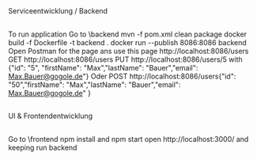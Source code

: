##
Serviceentwicklung / Backend
##
To run application
Go to \backend
mvn -f pom.xml clean package
docker build -f Dockerfile -t backend .
docker run --publish 8086:8086 backend
Open Postman for the page ans use this page http://localhost:8086/users
GET http://localhost:8086/users
PUT http://localhost:8086/users/5 with {"id": "5", "firstName": "Max","lastName": "Bauer","email": Max.Bauer@gogole.de"}
Oder POST  http://localhost:8086/users{"id": "50","firstName": "Max","lastName": "Bauer","email": Max.Bauer@gogole.de" }


##
UI & Frontendentwicklung
##
Go to \frontend
npm install and npm start
open http://localhost:3000/ and keeping run backend
